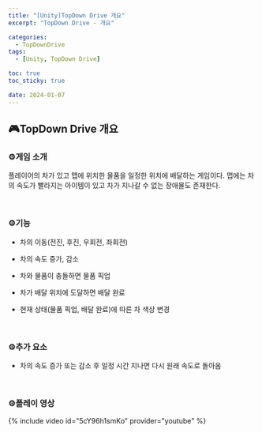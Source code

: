 ```yaml
---
title: "[Unity]TopDown Drive 개요"
excerpt: "TopDown Drive - 개요"

categories:
  - TopDownDrive
tags:
  - [Unity, TopDown Drive]

toc: true
toc_sticky: true

date: 2024-01-07
---
```


## 🎮TopDown Drive 개요
### ⚙️게임 소개
플레이어의 차가 있고 맵에 위치한 물품을 일정한 위치에 배달하는 게임이다. 맵에는 차의 속도가 빨라지는 아이템이 있고 차가 지나갈 수 없는 장애물도 존재한다.

<br>

### ⚙️기능
* 차의 이동(전진, 후진, 우회전, 좌회전)

* 차의 속도 증가, 감소

* 차와 물품이 충돌하면 물품 픽업

* 차가 배달 위치에 도달하면 배달 완료

* 현재 상태(물품 픽업, 배달 완료)에 따른 차 색상 변경

<br>

### ⚙️추가 요소

* 차의 속도 증가 또는 감소 후 일정 시간 지나면 다시 원래 속도로 돌아옴

<br>

### ⚙️플레이 영상

{% include video id="5cY96h1smKo" provider="youtube" %}

<br><br>